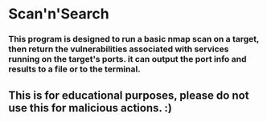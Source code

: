 # Scan'n'Search

### This program is designed to run a basic nmap scan on a target, then return the vulnerabilities associated with services running on the target's ports. it can output the port info and results to a file or to the terminal.

## **This is for educational purposes, please do not use this for malicious actions. :)**
